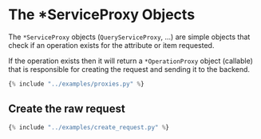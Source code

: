 # The *ServiceProxy Objects

The `*ServiceProxy` objects (`QueryServiceProxy`, ...) are simple objects
that check if an operation exists for the attribute or item requested.

If the operation exists then it will return a `*OperationProxy` object (callable)
that is responsible for creating the request and sending it to the backend.

```python 
{% include "../examples/proxies.py" %}
```

## Create the raw request

```python 
{% include "../examples/create_request.py" %}
```

